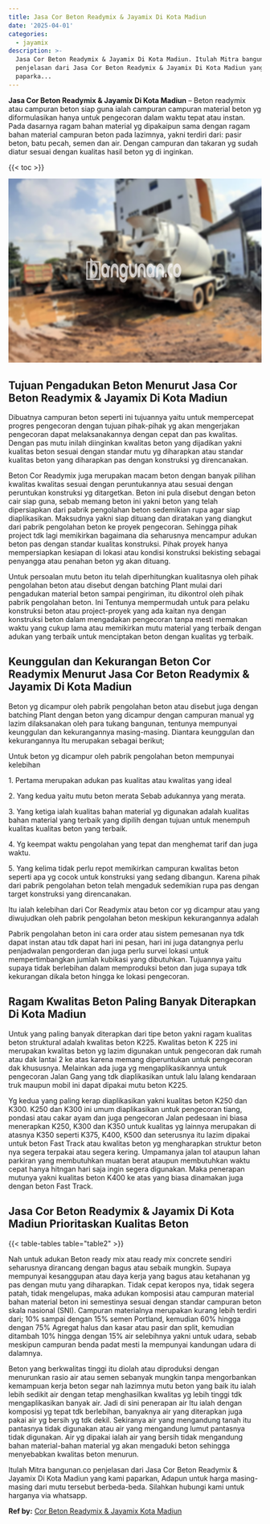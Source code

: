 ```yaml
---
title: Jasa Cor Beton Readymix & Jayamix Di Kota Madiun
date: '2025-04-01'
categories:
  - jayamix
description: >-
  Jasa Cor Beton Readymix & Jayamix Di Kota Madiun. Itulah Mitra bangunan.co
  penjelasan dari Jasa Cor Beton Readymix & Jayamix Di Kota Madiun yang kami
  paparka...
---
```


**Jasa Cor Beton Readymix & Jayamix Di Kota Madiun** – Beton readymix atau campuran beton siap guna ialah campuran campuran material beton yg diformulasikan hanya untuk pengecoran dalam waktu tepat atau instan. Pada dasarnya ragam bahan material yg dipakaipun sama dengan ragam bahan material campuran beton pada lazimnya, yakni terdiri dari: pasir beton, batu pecah, semen dan air. Dengan campuran dan takaran yg sudah diatur sesuai dengan kualitas hasil beton yg di inginkan.

{{< toc >}}

![Jasa Cor Beton Readymix & Jayamix Di Kota Madiun](/images/jasa-cor-readymix-20.png)

## Tujuan Pengadukan Beton Menurut Jasa Cor Beton Readymix & Jayamix Di Kota Madiun

Dibuatnya campuran beton seperti ini tujuannya yaitu untuk mempercepat progres pengecoran dengan tujuan pihak-pihak yg akan mengerjakan pengecoran dapat melaksanakannya dengan cepat dan pas kwalitas. Dengan pas mutu inilah diinginkan kwalitas beton yang dijadikan yakni kualitas beton sesuai dengan standar mutu yg diharapkan atau standar kualitas beton yang diharapkan pas dengan konstruksi yg direncanakan.

Beton Cor Readymix juga merupakan macam beton dengan banyak pilihan kwalitas kwalitas sesuai dengan peruntukannya atau sesuai dengan peruntukan konstruksi yg ditargetkan. Beton ini pula disebut dengan beton cair siap guna, sebab memang beton ini yakni beton yang telah dipersiapkan dari pabrik pengolahan beton sedemikian rupa agar siap diaplikasikan. Maksudnya yakni siap dituang dan diratakan yang diangkut dari pabrik pengolahan beton ke proyek pengecoran. Sehingga pihak project tdk lagi memikirkan bagaimana dia seharusnya mencampur adukan beton pas dengan standar kualitas konstruksi. Pihak proyek hanya mempersiapkan kesiapan di lokasi atau kondisi konstruksi bekisting sebagai penyangga atau penahan beton yg akan dituang.

Untuk persoalan mutu beton itu telah diperhitungkan kualitasnya oleh pihak pengolahan beton atau disebut dengan batching Plant mulai dari pengadukan material beton sampai pengiriman, itu dikontrol oleh pihak pabrik pengolahan beton. Ini Tentunya mempermudah untuk para pelaku konstruksi beton atau project-proyek yang ada kaitan nya dengan konstruksi beton dalam mengadakan pengecoran tanpa mesti memakan waktu yang cukup lama atau memikirkan mutu material yang terbaik dengan adukan yang terbaik untuk menciptakan beton dengan kualitas yg terbaik.

## Keunggulan dan Kekurangan Beton Cor Readymix Menurut Jasa Cor Beton Readymix & Jayamix Di Kota Madiun

Beton yg dicampur oleh pabrik pengolahan beton atau disebut juga dengan batching Plant dengan beton yang dicampur dengan campuran manual yg lazim dilaksanakan oleh para tukang bangunan, tentunya mempunyai keunggulan dan kekurangannya masing-masing. Diantara keunggulan dan kekurangannya Itu merupakan sebagai berikut;

Untuk beton yg dicampur oleh pabrik pengolahan beton mempunyai kelebihan

1\. Pertama merupakan adukan pas kualitas atau kwalitas yang ideal

2\. Yang kedua yaitu mutu beton merata Sebab adukannya yang merata.

3\. Yang ketiga ialah kualitas bahan material yg digunakan adalah kualitas bahan material yang terbaik yang dipilih dengan tujuan untuk menempuh kualitas kualitas beton yang terbaik.

4\. Yg keempat waktu pengolahan yang tepat dan menghemat tarif dan juga waktu.

5\. Yang kelima tidak perlu repot memikirkan campuran kwalitas beton seperti apa yg cocok untuk konstruksi yang sedang dibangun. Karena pihak dari pabrik pengolahan beton telah mengaduk sedemikian rupa pas dengan target konstruksi yang direncanakan.

Itu ialah kelebihan dari Cor Readymix atau beton cor yg dicampur atau yang diwujudkan oleh pabrik pengolahan beton meskipun kekurangannya adalah

Pabrik pengolahan beton ini cara order atau sistem pemesanan nya tdk dapat instan atau tdk dapat hari ini pesan, hari ini juga datangnya perlu penjadwalan pengorderan dan juga perlu survei lokasi untuk mempertimbangkan jumlah kubikasi yang dibutuhkan. Tujuannya yaitu supaya tidak berlebihan dalam memproduksi beton dan juga supaya tdk kekurangan dikala beton hingga ke lokasi pengecoran.

## Ragam Kwalitas Beton Paling Banyak Diterapkan Di Kota Madiun

Untuk yang paling banyak diterapkan dari tipe beton yakni ragam kualitas beton struktural adalah kwalitas beton K225. Kwalitas beton K 225 ini merupakan kwalitas beton yg lazim digunakan untuk pengecoran dak rumah atau dak lantai 2 ke atas karena memang diperuntukan untuk pengecoran dak khususnya. Melainkan ada juga yg mengaplikasikannya untuk pengecoran Jalan Gang yang tdk diaplikasikan untuk lalu lalang kendaraan truk maupun mobil ini dapat dipakai mutu beton K225.

Yg kedua yang paling kerap diaplikasikan yakni kualitas beton K250 dan K300. K250 dan K300 ini umum diaplikasikan untuk pengecoran tiang, pondasi atau cakar ayam dan juga pengecoran Jalan pedesaan ini biasa menerapkan K250, K300 dan K350 untuk kualitas yg lainnya merupakan di atasnya K350 seperti K375, K400, K500 dan seterusnya itu lazim dipakai untuk beton Fast Track atau kwalitas beton yg mengharapkan struktur beton nya segera terpakai atau segera kering. Umpamanya jalan tol ataupun lahan parkiran yang membutuhkan muatan berat ataupun membutuhkan waktu cepat hanya hitngan hari saja ingin segera digunakan. Maka penerapan mutunya yakni kualitas beton K400 ke atas yang biasa dinamakan juga dengan beton Fast Track.

## Jasa Cor Beton Readymix & Jayamix Di Kota Madiun Prioritaskan Kualitas Beton

{{< table-tables table="table2" >}}

Nah untuk adukan Beton ready mix atau ready mix concrete sendiri seharusnya dirancang dengan bagus atau sebaik mungkin. Supaya mempunyai kesanggupan atau daya kerja yang bagus atau ketahanan yg pas dengan mutu yang diharapkan. Tidak cepat keropos nya, tidak segera patah, tidak mengelupas, maka adukan komposisi atau campuran material bahan material beton ini semestinya sesuai dengan standar campuran beton skala nasional (SNI). Campuran materialnya merupakan kurang lebih terdiri dari; 10% sampai dengan 15% semen Portland, kemudian 60% hingga dengan 75% Agregat halus dan kasar atau pasir dan split, kemudian ditambah 10% hingga dengan 15% air selebihnya yakni untuk udara, sebab meskipun campuran benda padat mesti Ia mempunyai kandungan udara di dalamnya.

Beton yang berkwalitas tinggi itu diolah atau diproduksi dengan menurunkan rasio air atau semen sebanyak mungkin tanpa mengorbankan kemampuan kerja beton segar nah lazimnya mutu beton yang baik itu ialah lebih sedikit air dengan tetap menghasilkan kwalitas yg lebih tinggi tdk mengaplikasikan banyak air. Jadi di sini penerapan air Itu ialah dengan komposisi yg tepat tdk berlebihan, banyaknya air yang diterapkan juga pakai air yg bersih yg tdk dekil. Sekiranya air yang mengandung tanah itu pantasnya tidak digunakan atau air yang mengandung lumut pantasnya tidak digunakan. Air yg dipakai ialah air yang bersih tidak mengandung bahan material-bahan material yg akan mengaduki beton sehingga menyebabkan kwalitas beton menurun.

Itulah Mitra bangunan.co penjelasan dari Jasa Cor Beton Readymix & Jayamix Di Kota Madiun yang kami paparkan, Adapun untuk harga masing-masing dari mutu tersebut berbeda-beda. Silahkan hubungi kami untuk harganya via whatsapp.

**Ref by:** [Cor Beton Readymix & Jayamix Kota Madiun](https://id.wikipedia.org/wiki/Cor)
